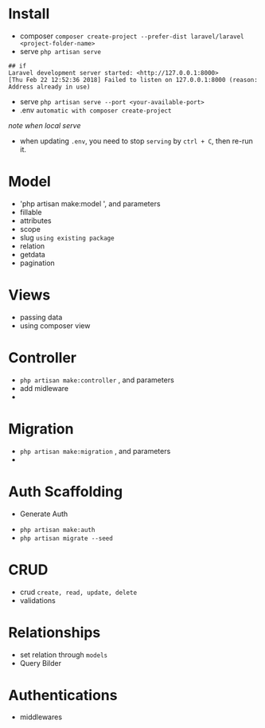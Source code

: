 # Install
- composer `composer create-project --prefer-dist laravel/laravel <project-folder-name>`
- serve `php artisan serve`
```
## if
Laravel development server started: <http://127.0.0.1:8000>
[Thu Feb 22 12:52:36 2018] Failed to listen on 127.0.0.1:8000 (reason: Address already in use)
```
- serve `php artisan serve --port <your-available-port>`
- .env `automatic with composer create-project`

*note when local serve*
- when updating `.env`, you need to stop `serving` by `ctrl + C`, then re-run it.
# Model
- 'php artisan make:model ', and parameters
- fillable
- attributes
- scope
- slug `using existing package`
- relation
- getdata
- pagination

# Views
- passing data
- using composer view 
# Controller
- `php artisan make:controller` , and parameters
- add midleware
- 
# Migration
- `php artisan make:migration` , and parameters
- 

# Auth Scaffolding 
* Generate Auth
- `php artisan make:auth`
- `php artisan migrate --seed`



# CRUD
- crud `create, read, update, delete`
- validations

# Relationships
- set relation through `models`
- Query Bilder

# Authentications
- middlewares


